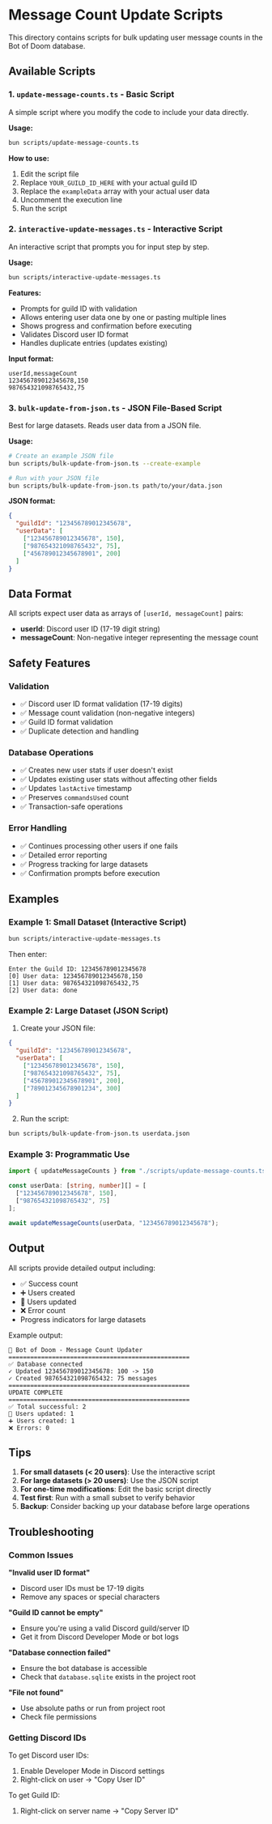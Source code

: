 # Message Count Update Scripts

This directory contains scripts for bulk updating user message counts in the Bot of Doom database.

## Available Scripts

### 1. `update-message-counts.ts` - Basic Script
A simple script where you modify the code to include your data directly.

**Usage:**
```bash
bun scripts/update-message-counts.ts
```

**How to use:**
1. Edit the script file
2. Replace `YOUR_GUILD_ID_HERE` with your actual guild ID
3. Replace the `exampleData` array with your actual user data
4. Uncomment the execution line
5. Run the script

### 2. `interactive-update-messages.ts` - Interactive Script
An interactive script that prompts you for input step by step.

**Usage:**
```bash
bun scripts/interactive-update-messages.ts
```

**Features:**
- Prompts for guild ID with validation
- Allows entering user data one by one or pasting multiple lines
- Shows progress and confirmation before executing
- Validates Discord user ID format
- Handles duplicate entries (updates existing)

**Input format:**
```
userId,messageCount
123456789012345678,150
987654321098765432,75
```

### 3. `bulk-update-from-json.ts` - JSON File-Based Script
Best for large datasets. Reads user data from a JSON file.

**Usage:**
```bash
# Create an example JSON file
bun scripts/bulk-update-from-json.ts --create-example

# Run with your JSON file
bun scripts/bulk-update-from-json.ts path/to/your/data.json
```

**JSON format:**
```json
{
  "guildId": "123456789012345678",
  "userData": [
    ["123456789012345678", 150],
    ["987654321098765432", 75],
    ["456789012345678901", 200]
  ]
}
```

## Data Format

All scripts expect user data as arrays of `[userId, messageCount]` pairs:

- **userId**: Discord user ID (17-19 digit string)
- **messageCount**: Non-negative integer representing the message count

## Safety Features

### Validation
- ✅ Discord user ID format validation (17-19 digits)
- ✅ Message count validation (non-negative integers)
- ✅ Guild ID format validation
- ✅ Duplicate detection and handling

### Database Operations
- ✅ Creates new user stats if user doesn't exist
- ✅ Updates existing user stats without affecting other fields
- ✅ Updates `lastActive` timestamp
- ✅ Preserves `commandsUsed` count
- ✅ Transaction-safe operations

### Error Handling
- ✅ Continues processing other users if one fails
- ✅ Detailed error reporting
- ✅ Progress tracking for large datasets
- ✅ Confirmation prompts before execution

## Examples

### Example 1: Small Dataset (Interactive Script)
```bash
bun scripts/interactive-update-messages.ts
```
Then enter:
```
Enter the Guild ID: 123456789012345678
[0] User data: 123456789012345678,150
[1] User data: 987654321098765432,75
[2] User data: done
```

### Example 2: Large Dataset (JSON Script)
1. Create your JSON file:
```json
{
  "guildId": "123456789012345678",
  "userData": [
    ["123456789012345678", 150],
    ["987654321098765432", 75],
    ["456789012345678901", 200],
    ["789012345678901234", 300]
  ]
}
```

2. Run the script:
```bash
bun scripts/bulk-update-from-json.ts userdata.json
```

### Example 3: Programmatic Use
```typescript
import { updateMessageCounts } from "./scripts/update-message-counts.ts";

const userData: [string, number][] = [
  ["123456789012345678", 150],
  ["987654321098765432", 75]
];

await updateMessageCounts(userData, "123456789012345678");
```

## Output

All scripts provide detailed output including:
- ✅ Success count
- ➕ Users created
- 📝 Users updated
- ❌ Error count
- Progress indicators for large datasets

Example output:
```
🤖 Bot of Doom - Message Count Updater
==================================================
✅ Database connected
✓ Updated 123456789012345678: 100 -> 150
✓ Created 987654321098765432: 75 messages
==================================================
UPDATE COMPLETE
==================================================
✅ Total successful: 2
📝 Users updated: 1
➕ Users created: 1
❌ Errors: 0
```

## Tips

1. **For small datasets (< 20 users)**: Use the interactive script
2. **For large datasets (> 20 users)**: Use the JSON script
3. **For one-time modifications**: Edit the basic script directly
4. **Test first**: Run with a small subset to verify behavior
5. **Backup**: Consider backing up your database before large operations

## Troubleshooting

### Common Issues

**"Invalid user ID format"**
- Discord user IDs must be 17-19 digits
- Remove any spaces or special characters

**"Guild ID cannot be empty"**
- Ensure you're using a valid Discord guild/server ID
- Get it from Discord Developer Mode or bot logs

**"Database connection failed"**
- Ensure the bot database is accessible
- Check that `database.sqlite` exists in the project root

**"File not found"**
- Use absolute paths or run from project root
- Check file permissions

### Getting Discord IDs

To get Discord user IDs:
1. Enable Developer Mode in Discord settings
2. Right-click on user → "Copy User ID"

To get Guild ID:
1. Right-click on server name → "Copy Server ID"
